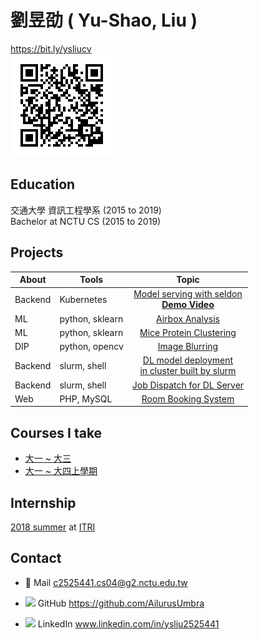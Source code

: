 # 劉昱劭  ( Yu-Shao, Liu )
https://bit.ly/ysliucv <br>
![](https://github.com/AilurusUmbra/Archived/blob/master/entry.png)

## Education
交通大學 資訊工程學系 (2015 to 2019)<br>
Bachelor at NCTU CS (2015 to 2019)

## Projects
| About | Tools| Topic |
| -------- |---|:--------:|
| Backend | Kubernetes | [Model serving with seldon](https://github.com/AilurusUmbra/Archived/blob/master/summer.pdf)<br> [**Demo Video**](https://drive.google.com/open?id=1AzHRxH3mCPZIh4bj2OLzEZ5Fqvf1HOPW)
| ML | python, sklearn|[Airbox Analysis](https://github.com/AilurusUmbra/machine_learning/blob/master/final/Final-project-report.pdf)
| ML | python, sklearn| [Mice Protein Clustering](https://github.com/AilurusUmbra/DS2/blob/master/final/final_0416235.pdf) | 
| DIP | python, opencv| [Image Blurring](https://github.com/AilurusUmbra/DIP/blob/master/0416235_project.ipynb)
| Backend | slurm, shell | [DL model deployment<br>in cluster built by slurm](https://drive.google.com/open?id=1ZAXL8MgYhmEE68rrB5j7C42p5C3Sw9Fl)
| Backend | slurm, shell |[Job Dispatch for DL Server](https://drive.google.com/open?id=1W2wAycVoLv551ttIPnz_IkIneuk5MGzL)
| Web| PHP, MySQL | [Room Booking System](https://github.com/AilurusUmbra/RoomBooking) |

## Courses I take
* [大一 ~ 大三](https://drive.google.com/open?id=1G8DoCVXINVcS0xQNEzHtcc3qZAV6e_58)
* [大一 ~ 大四上學期](https://drive.google.com/open?id=1qNIz4-gZdpgdHD9qH9Xljx4uyQyF6-GP)

## Internship
[2018 summer](https://drive.google.com/open?id=1tVOgL9xqbFJ2H9iSGo-d4oY9E-20wKqk) at [ITRI](https://www.itri.org.tw/) 


## Contact
* 📧 Mail
c2525441.cs04@g2.nctu.edu.tw

* ![](https://i.imgur.com/OoqjT3S.png)   GitHub
https://github.com/AilurusUmbra

* ![](https://i.imgur.com/ojdaaUu.png) LinkedIn
www.linkedin.com/in/ysliu2525441

